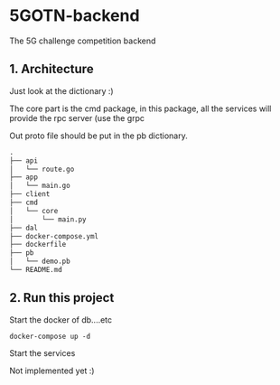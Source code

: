 # 5GOTN-backend

The 5G challenge competition backend

## 1. Architecture

Just look at the dictionary :)

The core part is the cmd package, in this package, all the services will provide the rpc server (use the grpc

Out proto file should be put in the pb dictionary.

```md
.
├── api
│   └── route.go
├── app
│   └── main.go
├── client
├── cmd
│   └── core
│       └── main.py
├── dal
├── docker-compose.yml
├── dockerfile
├── pb
│   └── demo.pb
└── README.md
```

## 2. Run this project

Start the docker of db....etc
```shell
docker-compose up -d
```

Start the services

Not implemented yet :)
